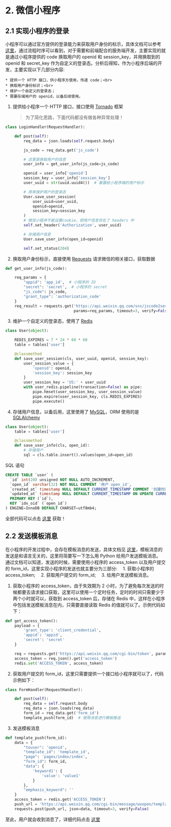 # 2. 微信小程序

## 2.1 实现小程序的登录

小程序可以通过官方提供的登录能力来获取用户身份的标示，具体文档可以参考 [这里](https://developers.weixin.qq.com/miniprogram/dev/api/api-login.html)，通过流程时序可以看到，对于需要和前端配合的服务端开发，主要实现的就是通过小程序提供的 code 换取用户的 openid 和 session_key，并用换取到的 openid 和 secret_key 作为自定义的登录态。分析后得知，作为小程序后端的开发，主要实现以下几部分内容:

 	* 提供一个 HTTP 接口，供小程序方使用，传递 code；<br>
 	* 换取用户身份标识；<br>
 	* 维护一个自定义的登录态；
 	* 需要存储用户的 openid，以备后续使用。

1. 提供给小程序一个 HTTP 接口，接口使用 [Tornado](http://www.tornadoweb.org/en/stable/#) 框架

    > 为了简化思路，下面代码都没有做各种异常处理！

```python
class LoginHandler(RequestHandler):

    def post(self):
        req_data = json.loads(self.request.body)

        js_code = req_data.get('js_code')

        # 这里是换取用户的信息
        user_info = get_user_info(js_code=js_code)

        openid = user_info['openid']
        session_key = user_info['session_key']
        user_uuid = str(uuid.uuid4())  # 暴露给小程序端的用户标示

        # 用来维护用户的登录态
        User.save_user_session(
            user_uuid=user_uuid,
            openid=openid,
            session_key=session_key
        )
        # 微信小程序不能设置cookie，把用户信息存在了 headers 中
        self.set_header('Authorization', user_uuid)

        # 存储用户信息
        User.save_user_info(open_id=openid)

        self.set_status(204)
```


2. 换取用户身份标示，直接使用 [Requests](http://docs.python-requests.org/zh_CN/latest/) 请求微信的相关接口，获取数据

```python
def get_user_info(js_code):

    req_params = {
        "appid": 'app_id',  # 小程序的 ID
        "secret": 'secret',  # 小程序的 secret
        "js_code": js_code,
        "grant_type": 'authorization_code'
    }
    req_result = requests.get('https://api.weixin.qq.com/sns/jscode2session',
                              params=req_params, timeout=3, verify=False)
```

3. 维护一个自定义的登录态，使用了 [Redis](http://www.redis.cn)

```python
class User(object):

    REDIS_EXPIRES = 7 * 24 * 60 * 60
    table = tables['user']

    @classmethod
    def save_user_session(cls, user_uuid, openid, session_key):
        user_session_value = {
            'openid': openid,
            'session_key': session_key
        }
        user_session_key = 'US:' + user_uuid
        with user_redis.pipeline(transaction=False) as pipe:
            pipe.hmset(user_session_key, user_session_value)
            pipe.expire(user_session_key, cls.REDIS_EXPIRES)
            pipe.execute()
```


4. 存储用户信息，以备后用，这里使用了 [MySQL](https://www.w3cschool.cn/mysql/)，ORM 使用的是 [SQLAlchemy](https://www.sqlalchemy.org)

```python
class User(object):
    table = tables['user']

    @classmethod
    def save_user_info(cls, open_id):
        # 存储用户
        sql = cls.table.insert().values(open_id=open_id)
```

SQL 语句

```SQL
CREATE TABLE `user` (
  `id` int(20) unsigned NOT NULL AUTO_INCREMENT,
  `open_id` varchar(32) NOT NULL COMMENT '用户 open_id',
  `created_at` timestamp NULL DEFAULT CURRENT_TIMESTAMP COMMENT '创建时间',
  `updated_at` timestamp NULL DEFAULT CURRENT_TIMESTAMP ON UPDATE CURRENT_TIMESTAMP COMMENT '更新时间',
  PRIMARY KEY (`id`),
  KEY `idx_oid` (`open_id`)
) ENGINE=InnoDB DEFAULT CHARSET=utf8mb4;
```
全部代码可以点击 [这里](https://github.com/JushuangQiao/Python-Demos/tree/master/wechat) 获取！


## 2.2 发送模板消息

在小程序的开发过程中，会存在模板消息的发送，具体文档见 [这里](https://developers.weixin.qq.com/miniprogram/dev/api/notice.html#%E6%A8%A1%E7%89%88%E6%B6%88%E6%81%AF%E7%AE%A1%E7%90%86)，模板消息的发送是和语言无关的，这里将简要写一下怎么用 Python 给用户发送模板消息。
通过文档可以知道，发送的时候，需要使用小程序的 access_token 以及用户提交的 form_id，这里实现小程序的发送也就主要分为三部分:
     　1. 获取小程序的 access_token;
     　2. 获取用户提交的 form_id;
     　3. 给用户发送模板消息。

1. 获取小程序的 access_token，由于失效期为 2 小时，为了避免每次发送的时候都要去请求接口获取，这里可以使用一个定时任务，定时的时间只需要少于两个小时就可以，获取到 access_token 后，存储在 Redis 中，这样在小程序中包括发送模板消息在内，只需要直接读取 Redis 的值就可以了。示例代码如下：

```python
def get_access_token():
    payload = {
        'grant_type': 'client_credential',
        'appid': 'appid',
        'secret': 'secret'
    }

    req = requests.get('https://api.weixin.qq.com/cgi-bin/token', params=payload, timeout=3, verify=False)
    access_token = req.json().get('access_token')
    redis.set('ACCESS_TOKEN', access_token)
```

2. 获取用户提交的 form_id，这里只需要提供一个接口给小程序就可以了，代码示例如下：

```python
class FormHandler(RequestHandler):

    def post(self):
        req_data = self.request.body
        req_data = json.loads(req_data)
        form_id = req_data.get('form_id')
        template_push(form_id)  # 使用消息进行模板推送
```


3. 发送模板消息

```python
def template_push(form_id):
    data = {
        "touser": 'openid',
        "template_id": 'template_id',
        "page": 'pages/index/index',
        "form_id": form_id,
        "data": {
            'keyword1': {
                'value': 'value1'
            }
        },
        "emphasis_keyword": ''
    }
    access_token = redis.get('ACCESS_TOKEN')
    push_url = 'https://api.weixin.qq.com/cgi-bin/message/wxopen/template/send?access_token={}'.format(access_token)
    requests.post(push_url, json=data, timeout=3, verify=False)
```

至此，用户就会收到消息了，详细代码点击 [这里](https://github.com/JushuangQiao/Python-Demos/tree/master/wechat)
